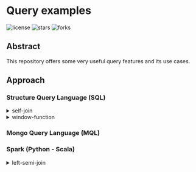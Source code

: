 # Query examples

![license](https://img.shields.io/github/license/nitsvutt/query-examples)
![stars](https://img.shields.io/github/stars/nitsvutt/query-examples)
![forks](https://img.shields.io/github/forks/nitsvutt/query-examples)

## Abstract

This repository offers some very useful query features and its use cases.

## Approach

### Structure Query Language (SQL)

<details><summary>self-join</summary>
    <ul>
        <li>
            <a href="https://github.com/nitsvutt/query-examples/blob/main/sql/self-join/consecutive_days">Consecutive days</a>
        </li>
    </ul>
</details>

<details><summary>window-function</summary>
    <ul>
        <li>
            <a href="https://github.com/nitsvutt/query-examples/blob/main/sql/window_function/dense_rank">Dense rank</a>
        </li>
    </ul>
</details>

### Mongo Query Language (MQL)

### Spark (Python - Scala)

<details><summary>left-semi-join</summary>
    <ul>
        <li>
            <a href="https://github.com/nitsvutt/query-examples/tree/main/spark/semi-join/relevant_users">Relevant users</a>
        </li>
    </ul>
</details>
